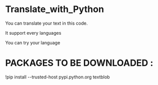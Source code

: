 # Translate_with_Python

You can translate your text in this code. 

It support every languages

You can try your language 

# PACKAGES TO BE DOWNLOADED :

!pip install --trusted-host pypi.python.org textblob 
